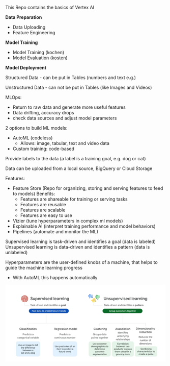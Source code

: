 This Repo contains the basics of Vertex AI


**Data Preparation**
- Data Uploading
- Feature Engineering

**Model Training**
- Model Training (kochen)
- Model Evaluation (kosten)

**Model Deployment**


Structured Data - can be put in Tables (numbers and text e.g.)

Unstructured Data - can not be put in Tables (like Images and Videos)



MLOps:
- Return to raw data and generate more useful features
- Data drifting, accuracy drops
- check data sources and adjust model parameters


2 options to build ML models:
- AutoML (codeless)
    - Allows: image, tabular, text and video data
- Custom training: code-based

Provide labels to the data (a label is a training goal, e.g. dog or cat)

Data can be uploaded from a local source, BigQuery or Cloud Storage

Features:
- Feature Store (Repo for organizing, storing and serving features to feed to models)
    Benefits: 
    - Features are shareable for training or serving tasks
    - Features are reusable
    - Features are scalable
    - Features are easy to use
- Vizier (tune hyperparameters in complex ml models)
- Explainable AI (interpret training performance and model behaviors)
- Pipelines (automate and monitor the ML)

Supervised learning is task-driven and identifies a goal (data is labeled)
Unsupervised learning is data-driven and identifies a pattern (data is unlabeled)

Hyperparameters are the user-defined knobs of a machine, that helps to guide the machine learning progress
- With AutoML this happens automatically


![Alt text](images/supervised_unsupervised.png)